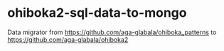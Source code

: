 # ohiboka2-sql-data-to-mongo
Data migrator from https://github.com/aga-glabala/ohiboka_patterns to https://github.com/aga-glabala/ohiboka2
